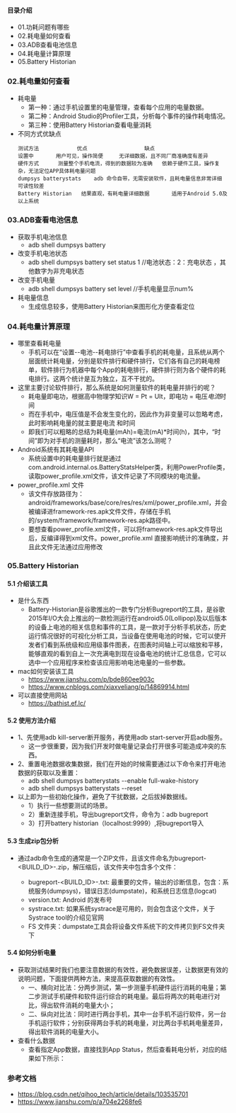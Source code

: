 #### 目录介绍
- 01.功耗问题有哪些
- 02.耗电量如何查看
- 03.ADB查看电池信息
- 04.耗电量计算原理
- 05.Battery Historian



### 02.耗电量如何查看
- 耗电量
    - 第一种：通过手机设置里的电量管理，查看每个应用的电量数据。
    - 第二种：Android Studio的Profiler工具，分析每个事件的操作耗电情况。
    - 第三种：使用Battery Historian查看电量消耗
- 不同方式优缺点
    ```
    测试方法	        优点	                缺点
    设置中	      用户可见，操作简便	    无详细数据，且不同厂商准确度有差异
    硬件方式	  测量整个手机电流，得到的数据较为准确   依赖于硬件工具，操作复杂，无法定位APP具体耗电量问题
    dumpsys batterystats	adb 命令自带，无需安装软件，且耗电量信息非常详细	可读性较差
    Battery Historian	结果直观，有耗电量详细数据	    适用于Android 5.0及以上系统
    ```


### 03.ADB查看电池信息
- 获取手机电池信息
    - adb shell dumpsys battery
- 改变手机电池状态
    - adb shell dumpsys battery set status 1   //电池状态：2：充电状态 ，其他数字为非充电状态
- 改变手机电量
    - adb shell dumpsys battery set level  <num>   //手机电量显示num%
- 耗电量信息
    - 生成信息较多，使用Battery Historian来图形化方便查看定位



### 04.耗电量计算原理
- 哪里查看耗电量
    - 手机可以在“设置--电池--耗电排行”中查看手机的耗电量，且系统从两个层面统计耗电量，分别是软件排行和硬件排行，它们各有自己的耗电榜单，软件排行为机器中每个App的耗电排行，硬件排行则为各个硬件的耗电排行。这两个统计是互为独立，互不干扰的。
- 这里主要讨论软件排行，那么系统是如何测量软件的耗电量并排行的呢？
    - 耗电量即电功，根据高中物理学知识W = Pt = UIt，即电功 = 电压*电流*时间
    - 而在手机中，电压值是不会发生变化的，因此作为非变量可以忽略考虑，此时影响耗电量的就主要是电流 和时间
    - 即我们可以粗略的总结为耗电量(mAh)=电流(mA)*时间(h)，其中，“时间”即为对手机的测量耗时，那么“电流”该怎么测呢？
- Android系统有其耗电量API
    - 系统设置中的耗电量排行就是通过com.android.internal.os.BatteryStatsHelper类，利用PowerProfile类，读取power_profile.xml文件，该文件记录了不同模块的电流量。
- power_profile.xml 文件
    - 该文件存放路径为：android/frameworks/base/core/res/res/xml/power_profile.xml，并会被编译进framework-res.apk文件文件，存储在手机的/system/framework/framework-res.apk路径中。
    - 要想查看power_profile.xml文件，可以将framework-res.apk文件导出后，反编译得到xml文件。power_profile.xml 直接影响统计的准确度，并且此文件无法通过应用修改



### 05.Battery Historian
#### 5.1 介绍该工具
- 是什么东西
    - Battery-Historian是谷歌推出的一款专门分析Bugreport的工具，是谷歌2015年I/O大会上推出的一款检测运行在android5.0(Lollipop)及以后版本的设备上电池的相关信息和事件的工具，是一款对于分析手机状态，历史运行情况很好的可视化分析工具，当设备在使用电池的时候，它可以使开发者们看到系统级和应用级事件图表，在图表时间轴上可以缩放和平移，能够直观的看到自上一次充满电到现在设备电池的统计汇总信息，它可以选中一个应用程序来检查该应用影响电池电量的一些参数。
- mac如何安装该工具
    - https://www.jianshu.com/p/bde860ee903c
    - https://www.cnblogs.com/xiaxveliang/p/14869914.html
- 可以直接使用网站
    - https://bathist.ef.lc/


#### 5.2 使用方法介绍
- 1、先使用adb kill-server断开服务，再使用adb start-server开启adb服务。
    - 这一步很重要，因为我们开发时做电量记录会打开很多可能造成冲突的东西。
- 2、重置电池数据收集数据，我们在开始的时候需要通过以下命令来打开电池数据的获取以及重置：
    - adb shell dumpsys batterystats --enable full-wake-history
    - adb shell dumpsys batterystats --reset
- 以上即为一些初始化操作，避免了干扰数据，之后拔掉数据线。
    - 1）执行一些想要测试的场景。
    - 2）重新连接手机，导出bugreport文件，命令为：adb bugreport
    - 3）打开battery historian（localhost:9999）,将bugreport导入


#### 5.3 生成zip包分析
- 通过adb命令生成的通常是一个ZIP文件，且该文件命名为bugreport-<BUILD_ID>-<DATE>.zip，解压缩后，该文件夹中包含多个文件：
    - bugreport-<BUILD_ID>-<DATE>.txt: 最重要的文件，输出的诊断信息，包含：系统服务(dumpsys)，错误日志(dumpstate)，和系统日志信息(logcat)
    - version.txt: Android 的发布号
    - systrace.txt: 如果系统systrace是可用的，则会包含这个文件，关于Systrace tool的介绍见官网
    - FS 文件夹：dumpstate工具会将设备文件系统下的文件拷贝到FS文件夹下



#### 5.4 如何分析电量
- 获取测试结果时我们也要注意数据的有效性，避免数据误差，让数据更有效的说明问题，下面提供两种方法，来提高获取数据的有效性。
    - 一、横向对比法：分两步测试，第一步测量手机硬件运行消耗的电量；第二步测试手机硬件和软件运行综合的耗电量。最后将两次的耗电进行对比，得出软件消耗的电量大小；
    - 二、纵向对比法：同时进行两台手机，其中一台手机不运行软件，另一台手机运行软件；分别获得两台手机的耗电量，对比两台手机耗电量差异，得出软件消耗的电量大小。
- 查看什么数据
    - 查看指定App数据，直接找到App Status，然后查看耗电分析，对应的结果如下所示：





### 参考文档
- https://blog.csdn.net/qihoo_tech/article/details/103535701
- https://www.jianshu.com/p/a704e2268fe6






